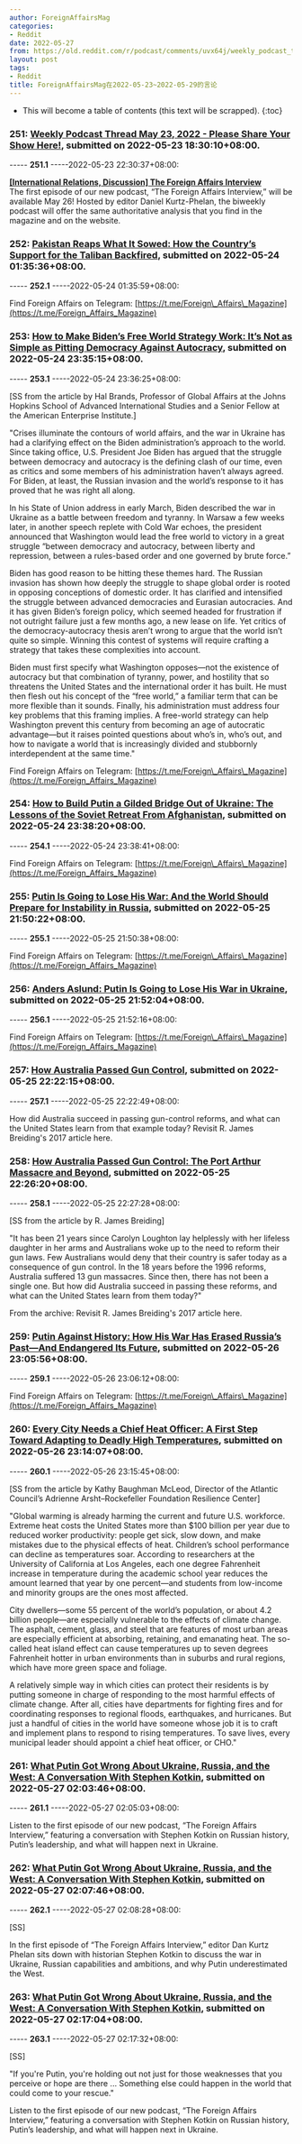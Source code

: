 ```yaml
---
author: ForeignAffairsMag
categories:
- Reddit
date: 2022-05-27
from: https://old.reddit.com/r/podcast/comments/uvx64j/weekly_podcast_thread_may_23_2022_please_share/
layout: post
tags:
- Reddit
title: ForeignAffairsMag在2022-05-23~2022-05-29的言论
---
```


* This will become a table of contents (this text will be scrapped).
{:toc}

### 251: [Weekly Podcast Thread May 23, 2022 - Please Share Your Show Here!](https://old.reddit.com/r/podcast/comments/uvx64j/weekly_podcast_thread_may_23_2022_please_share/), submitted on 2022-05-23 18:30:10+08:00.

----- __251.1__ -----2022-05-23 22:30:37+08:00:

[**\[International Relations, Discussion\] The Foreign Affairs Interview**](https://podcasts.apple.com/us/podcast/the-foreign-affairs-interview/id1623855270)  
The first episode of our new podcast, “The Foreign Affairs Interview,” will be available May 26! Hosted by editor Daniel Kurtz-Phelan, the biweekly podcast will offer the same authoritative analysis that you find in the magazine and on the website.

### 252: [Pakistan Reaps What It Sowed: How the Country’s Support for the Taliban Backfired](https://old.reddit.com/r/afghanistan/comments/uw5o6c/pakistan_reaps_what_it_sowed_how_the_countrys/), submitted on 2022-05-24 01:35:36+08:00.

----- __252.1__ -----2022-05-24 01:35:59+08:00:

Find Foreign Affairs on Telegram: [https://t.me/Foreign\_Affairs\_Magazine](https://t.me/Foreign_Affairs_Magazine)

### 253: [How to Make Biden’s Free World Strategy Work: It’s Not as Simple as Pitting Democracy Against Autocracy](https://old.reddit.com/r/geopolitics/comments/uwtlup/how_to_make_bidens_free_world_strategy_work_its/), submitted on 2022-05-24 23:35:15+08:00.

----- __253.1__ -----2022-05-24 23:36:25+08:00:

\[SS from the article by Hal Brands, Professor of Global Affairs at the Johns Hopkins School of Advanced International Studies and a Senior Fellow at the American Enterprise Institute.\]

"Crises illuminate the contours of world affairs, and the war in Ukraine has had a clarifying effect on the Biden administration’s approach to the world. Since taking office, U.S. President Joe Biden has argued that the struggle between democracy and autocracy is the defining clash of our time, even as critics and some members of his administration haven’t always agreed. For Biden, at least, the Russian invasion and the world’s response to it has proved that he was right all along.

In his State of Union address in early March, Biden described the war in Ukraine as a battle between freedom and tyranny. In Warsaw a few weeks later, in another speech replete with Cold War echoes, the president announced that Washington would lead the free world to victory in a great struggle “between democracy and autocracy, between liberty and repression, between a rules-based order and one governed by brute force.”

Biden has good reason to be hitting these themes hard. The Russian invasion has shown how deeply the struggle to shape global order is rooted in opposing conceptions of domestic order. It has clarified and intensified the struggle between advanced democracies and Eurasian autocracies. And it has given Biden’s foreign policy, which seemed headed for frustration if not outright failure just a few months ago, a new lease on life. Yet critics of the democracy-autocracy thesis aren’t wrong to argue that the world isn’t quite so simple. Winning this contest of systems will require crafting a strategy that takes these complexities into account.

Biden must first specify what Washington opposes—not the existence of autocracy but that combination of tyranny, power, and hostility that so threatens the United States and the international order it has built. He must then flesh out his concept of the “free world,” a familiar term that can be more flexible than it sounds. Finally, his administration must address four key problems that this framing implies. A free-world strategy can help Washington prevent this century from becoming an age of autocratic advantage—but it raises pointed questions about who’s in, who’s out, and how to navigate a world that is increasingly divided and stubbornly interdependent at the same time."  


Find Foreign Affairs on Telegram: [https://t.me/Foreign\_Affairs\_Magazine](https://t.me/Foreign_Affairs_Magazine)

### 254: [How to Build Putin a Gilded Bridge Out of Ukraine: The Lessons of the Soviet Retreat From Afghanistan](https://old.reddit.com/r/UkrainianConflict/comments/uwtoia/how_to_build_putin_a_gilded_bridge_out_of_ukraine/), submitted on 2022-05-24 23:38:20+08:00.

----- __254.1__ -----2022-05-24 23:38:41+08:00:

Find Foreign Affairs on Telegram: [https://t.me/Foreign\_Affairs\_Magazine](https://t.me/Foreign_Affairs_Magazine)

### 255: [Putin Is Going to Lose His War: And the World Should Prepare for Instability in Russia](https://old.reddit.com/r/UkrainianConflict/comments/uxhtrp/putin_is_going_to_lose_his_war_and_the_world/), submitted on 2022-05-25 21:50:22+08:00.

----- __255.1__ -----2022-05-25 21:50:38+08:00:

Find Foreign Affairs on Telegram: [https://t.me/Foreign\_Affairs\_Magazine](https://t.me/Foreign_Affairs_Magazine)

### 256: [Anders Aslund: Putin Is Going to Lose His War in Ukraine](https://old.reddit.com/r/europe/comments/uxhuwx/anders_aslund_putin_is_going_to_lose_his_war_in/), submitted on 2022-05-25 21:52:04+08:00.

----- __256.1__ -----2022-05-25 21:52:16+08:00:

 Find Foreign Affairs on Telegram: [https://t.me/Foreign\_Affairs\_Magazine](https://t.me/Foreign_Affairs_Magazine)

### 257: [How Australia Passed Gun Control](https://old.reddit.com/r/politics/comments/uxihp1/how_australia_passed_gun_control/), submitted on 2022-05-25 22:22:15+08:00.

----- __257.1__ -----2022-05-25 22:22:49+08:00:

How did Australia succeed in passing gun-control reforms, and what can the United States learn from that example today? Revisit R. James Breiding's 2017 article here.

### 258: [How Australia Passed Gun Control: The Port Arthur Massacre and Beyond](https://old.reddit.com/r/TrueReddit/comments/uxikqi/how_australia_passed_gun_control_the_port_arthur/), submitted on 2022-05-25 22:26:20+08:00.

----- __258.1__ -----2022-05-25 22:27:28+08:00:

\[SS from the article by R. James Breiding\]

"It has been 21 years since Carolyn Loughton lay helplessly with her lifeless daughter in her arms and Australians woke up to the need to reform their gun laws. Few Australians would deny that their country is safer today as a consequence of gun control. In the 18 years before the 1996 reforms, Australia suffered 13 gun massacres. Since then, there has not been a single one. But how did Australia succeed in passing these reforms, and what can the United States learn from them today?"

From the archive: Revisit R. James Breiding's 2017 article here.

### 259: [Putin Against History: How His War Has Erased Russia’s Past—And Endangered Its Future](https://old.reddit.com/r/UkrainianConflict/comments/uy9oqv/putin_against_history_how_his_war_has_erased/), submitted on 2022-05-26 23:05:56+08:00.

----- __259.1__ -----2022-05-26 23:06:12+08:00:

Find Foreign Affairs on Telegram: [https://t.me/Foreign\_Affairs\_Magazine](https://t.me/Foreign_Affairs_Magazine)

### 260: [Every City Needs a Chief Heat Officer: A First Step Toward Adapting to Deadly High Temperatures](https://old.reddit.com/r/TrueReddit/comments/uy9v2w/every_city_needs_a_chief_heat_officer_a_first/), submitted on 2022-05-26 23:14:07+08:00.

----- __260.1__ -----2022-05-26 23:15:45+08:00:

\[SS from the article by Kathy Baughman McLeod, Director of the Atlantic Council’s Adrienne Arsht–Rockefeller Foundation Resilience Center\]

"Global warming is already harming the current and future U.S. workforce. Extreme heat costs the United States more than $100 billion per year due to reduced worker productivity: people get sick, slow down, and make mistakes due to the physical effects of heat. Children’s school performance can decline as temperatures soar. According to researchers at the University of California at Los Angeles, each one degree Fahrenheit increase in temperature during the academic school year reduces the amount learned that year by one percent—and students from low-income and minority groups are the ones most affected.  


City dwellers—some 55 percent of the world’s population, or about 4.2 billion people—are especially vulnerable to the effects of climate change. The asphalt, cement, glass, and steel that are features of most urban areas are especially efficient at absorbing, retaining, and emanating heat. The so-called heat island effect can cause temperatures up to seven degrees Fahrenheit hotter in urban environments than in suburbs and rural regions, which have more green space and foliage.  


A relatively simple way in which cities can protect their residents is by putting someone in charge of responding to the most harmful effects of climate change.  After all, cities have departments for fighting fires and for coordinating responses to regional floods, earthquakes, and hurricanes. But just a handful of cities in the world have someone whose job it is to craft and implement plans to respond to rising temperatures. To save lives, every municipal leader should appoint a chief heat officer, or CHO."

### 261: [What Putin Got Wrong About Ukraine, Russia, and the West: A Conversation With Stephen Kotkin](https://old.reddit.com/r/u_ForeignAffairsMag/comments/uydk40/what_putin_got_wrong_about_ukraine_russia_and_the/), submitted on 2022-05-27 02:03:46+08:00.

----- __261.1__ -----2022-05-27 02:05:03+08:00:

Listen to the first episode of our new podcast, “The Foreign Affairs Interview,” featuring a conversation with Stephen Kotkin on Russian history, Putin’s leadership, and what will happen next in Ukraine.

### 262: [What Putin Got Wrong About Ukraine, Russia, and the West: A Conversation With Stephen Kotkin](https://old.reddit.com/r/UkrainianConflict/comments/uydn8t/what_putin_got_wrong_about_ukraine_russia_and_the/), submitted on 2022-05-27 02:07:46+08:00.

----- __262.1__ -----2022-05-27 02:08:28+08:00:

\[SS\]

In the first episode of “The Foreign Affairs Interview,” editor Dan Kurtz Phelan sits down with historian Stephen Kotkin to discuss the war in Ukraine, Russian capabilities and ambitions, and why Putin underestimated the West.

### 263: [What Putin Got Wrong About Ukraine, Russia, and the West: A Conversation With Stephen Kotkin](https://old.reddit.com/r/geopolitics/comments/uydujl/what_putin_got_wrong_about_ukraine_russia_and_the/), submitted on 2022-05-27 02:17:04+08:00.

----- __263.1__ -----2022-05-27 02:17:32+08:00:

\[SS\]

"If you're Putin, you're holding out not just for those weaknesses that you perceive or hope are there ... Something else could happen in the world that could come to your rescue."

Listen to the first episode of our new podcast, “The Foreign Affairs Interview,” featuring a conversation with Stephen Kotkin on Russian history, Putin’s leadership, and what will happen next in Ukraine.


